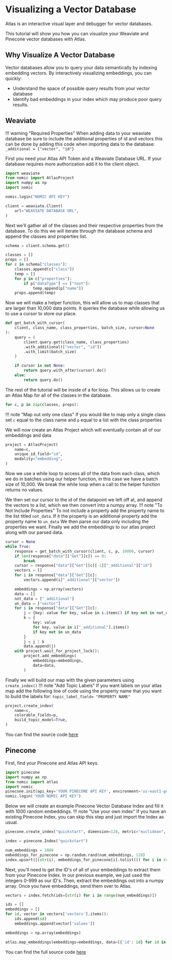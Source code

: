 # Visualizing a Vector Database

Atlas is an interactive visual layer and debugger for vector databases.

This tutorial will show you how you can visualize your Weaviate and Pinecone vector databases with Atlas.

## Why Visualize A Vector Database

Vector databases allow you to query your data semantically by indexing embedding vectors. By interactively visualizing embeddings, you can quickly:

- Understand the space of possible query results from your vector database
- Identify bad embeddings in your index which may produce poor query results.

## Weaviate

!!! warning "Required Properties"
    When adding data to your weaviate database be sure to include the additional properties of id and vectors this can be done by adding this code when importing data to the database: `_additional = {"vector", "id"}`

First you need your Atlas API Token and a Weaviate Database URL.
If your database requires more authorization add it to the client object.

```python
import weaviate
from nomic import AtlasProject
import numpy as np
import nomic

nomic.login("NOMIC API KEY")

client = weaviate.Client(
    url="WEAVIATE DATABASE URL",
)
```

Next we'll gather all of the classes and their respective properties from the database.
To do this we will iterate through the database schema and append the classes and properties list.

```python
schema = client.schema.get()

classes = []
props = []
for c in schema["classes"]:
    classes.append(c["class"])
    temp = []
    for p in c["properties"]:
        if p["dataType"] == ["text"]:
            temp.append(p["name"])
    props.append(temp)
```

Now we will make a helper function, this will allow us to map classes that are larger than 10,000 data points. 
It queries the database while allowing us to use a cursor to store our place.
```python
def get_batch_with_cursor(
    client, class_name, class_properties, batch_size, cursor=None
):
    query = (
        client.query.get(class_name, class_properties)
        .with_additional(["vector", "id"])
        .with_limit(batch_size)
    )

    if cursor is not None:
        return query.with_after(cursor).do()
    else:
        return query.do()
```
The rest of the tutorial will be inside of a for loop.
This allows us to create an Atlas Map for all of the classes in the database. 
```python
for c, p in zip(classes, props):
```
!!! note "Map out only one class"
    If you would like to map only a single class set `c` equal to the class name and `p` equal to a list with the class properties

We will now create an Atlas Project which will eventually contain all of our embeddings and data
```python
project = AtlasProject(
    name=c,
    unique_id_field="id",
    modality="embedding",
)
```
Now we use a while loop to access all of the data from each class, which we do in batches using our helper function, in this case we have a batch size of 10,000. We break the while loop when a call to the helper function returns no values. 

We then set our cursor to the id of the datapoint we left off at, and append the vectors to a list, which we then convert into a numpy array. 
!!! note "To Not Include Properties" 
    To not include a property add the property name to the list titled `not_data`. If it the property is an additional property add the property name to `un_data`
We then parse our data only including the properties we want. 
Finally we add the embeddings to our atlas project along with our parsed data. 
```python
cursor = None
while True:
    response = get_batch_with_cursor(client, c, p, 10000, cursor)
    if len(response["data"]["Get"][c]) == 0:
        break
    cursor = response["data"]["Get"][c][-1]["_additional"]["id"]
    vectors = []
    for i in response["data"]["Get"][c]:
        vectors.append(i["_additional"]["vector"])

    embeddings = np.array(vectors)
    data = []
    not_data = ["_additional"]
    un_data = ["vector"]
    for i in response["data"]["Get"][c]:
        j = {key: value for key, value in i.items() if key not in not_data}
        k = {
            key: value
            for key, value in i["_additional"].items()
            if key not in un_data
        }
        j = j | k
        data.append(j)
    with project.wait_for_project_lock():
        project.add_embeddings(
            embeddings=embeddings,
            data=data,
        )
```

Finally we will build our map with the given parameters using `create_index()`
!!! note "Add Topic Labels"
    If you want labels on your atlas map add the following line of code using the property name that you want to build the labels for: `topic_label_field= "PROPERTY NAME"`
```python
project.create_index(
    name=c,
    colorable_fields=p,
    build_topic_model=True,
)
```

You can find the source code [here](https://github.com/nomic-ai/maps/blob/main/maps/weaviate_script.py)

## Pinecone

First, find your Pinecone and Atlas API keys.
```python
import pinecone
import numpy as np
from nomic import atlas
import nomic
pinecone.init(api_key='YOUR PINECONE API KEY', environment='us-east1-gcp')
nomic.login('YOUR NOMIC API KEY')
```

Below we will create an example Pinecone Vector Database Index and fill it with 1000 random embeddings. 
!!! note "Use your own index"
    If you have an existing Pinecone Index, you can skip this step and just import the Index as usual.
```python
pinecone.create_index("quickstart", dimension=128, metric="euclidean", pod_type="p1")

index = pinecone.Index("quickstart")

num_embeddings = 1000
embeddings_for_pinecone = np.random.rand(num_embeddings, 128)
index.upsert([(str(i), embeddings_for_pinecone[i].tolist()) for i in range(num_embeddings)])
```

Next, you'll need to get the ID's of all of your embeddings to extract them from your Pinecone Index. In our previous example, we just used the integers 0-999 as our ID's. Then, extract the embeddings out into a numpy array. Once you have embeddings, send them over to Atlas. 

```python
vectors = index.fetch(ids=[str(i) for i in range(num_embeddings)])

ids = []
embeddings = []
for id, vector in vectors['vectors'].items():
    ids.append(id)
    embeddings.append(vector['values'])

embeddings = np.array(embeddings)

atlas.map_embeddings(embeddings=embeddings, data=[{'id': id} for id in ids], id_field='id')
```

You can find the full source code [here](https://github.com/nomic-ai/maps/blob/main/maps/pinecone_index.py)
